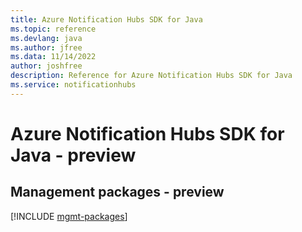 ```yaml
---
title: Azure Notification Hubs SDK for Java
ms.topic: reference
ms.devlang: java
ms.author: jfree
ms.data: 11/14/2022
author: joshfree
description: Reference for Azure Notification Hubs SDK for Java
ms.service: notificationhubs
---
```

# Azure Notification Hubs SDK for Java - preview

## Management packages - preview
[!INCLUDE [mgmt-packages](notification-hubs-mgmt-index.md)]